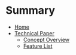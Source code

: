 # Summary
* [Home](./Home.md)
* [Technical Paper](./About.md)
    * [Concept Overview](./ConcpetOverview.md)
    * [Feature List](./FeatureList.md)

